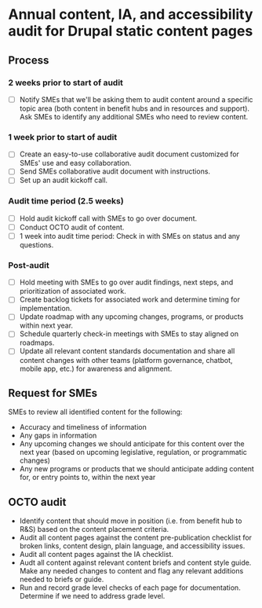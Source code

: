 # Annual content, IA, and accessibility audit for Drupal static content pages

## Process

### 2 weeks prior to start of audit
- [ ] Notify SMEs that we'll be asking them to audit content around a specific topic area (both content in benefit hubs and in resources and support). Ask SMEs to identify any additional SMEs who need to review content.

### 1 week prior to start of audit
- [ ] Create an easy-to-use collaborative audit document customized for SMEs' use and easy collaboration.
- [ ] Send SMEs collaborative audit document with instructions.
- [ ] Set up an audit kickoff call.

### Audit time period (2.5 weeks)
- [ ] Hold audit kickoff call with SMEs to go over document.
- [ ] Conduct OCTO audit of content.
- [ ] 1 week into audit time period: Check in with SMEs on status and any questions.

### Post-audit
- [ ] Hold meeting with SMEs to go over audit findings, next steps, and prioritization of associated work.
- [ ] Create backlog tickets for associated work and determine timing for implementation. 
- [ ] Update roadmap with any upcoming changes, programs, or products within next year.
- [ ] Schedule quarterly check-in meetings with SMEs to stay aligned on roadmaps.
- [ ] Update all relevant content standards documentation and share all content changes with other teams (platform governance, chatbot, mobile app, etc.) for awareness and alignment.

## Request for SMEs

SMEs to review all identified content for the following:
- Accuracy and timeliness of information
- Any gaps in information
- Any upcoming changes we should anticipate for this content over the next year (based on upcoming legislative, regulation, or programmatic changes)
- Any new programs or products that we should anticipate adding content for, or entry points to, within the next year

## OCTO audit

- Identify content that should move in position (i.e. from benefit hub to R&S) based on the content placement criteria. 
- Audit all content pages against the content pre-publication checklist for broken links, content design, plain language, and accessibility issues.
- Audit all content pages against the IA checklist.
- Audt all content against relevant content briefs and content style guide. Make any needed changes to content and flag any relevant additions needed to briefs or guide. 
- Run and record grade level checks of each page for documentation. Determine if we need to address grade level.

